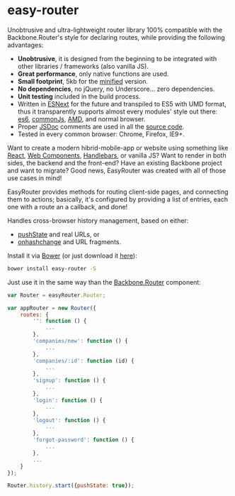 # easy-router
Unobtrusive and ultra-lightweight router library 100% compatible with the Backbone.Router's style for declaring routes,
while providing the following advantages:
* __Unobtrusive__, it is designed from the beginning to be integrated with other libraries / frameworks (also vanilla JS).
* __Great performance__, only native functions are used.
* __Small footprint__, 5kb for the [minified](https://developers.google.com/closure/compiler/) version.
* __No dependencies__, no jQuery, no Underscore... zero dependencies.
* __Unit testing__ included in the build process.
* Written in [ESNext](https://babeljs.io/) for the future and transpiled to ES5 with UMD format, thus it transparently supports almost every modules' style out there: [es6](https://github.com/lukehoban/es6features#modules), [commonJs](http://webpack.github.io/docs/commonjs.html), [AMD](http://requirejs.org/docs/commonjs.html), and normal browser.
* Proper [JSDoc](http://en.wikipedia.org/wiki/JSDoc) comments are used in all the [source code](https://github.com/rogerpadilla/easy-router/blob/master/js/easy-router.js).
* Tested in every common browser: Chrome, Firefox, IE9+.

Want to create a modern hibrid-mobile-app or website using something like [React](https://facebook.github.io/react/), [Web Components](http://webcomponents.org/), [Handlebars](http://handlebarsjs.com/), or vanilla JS? Want to render in both sides, the backend and the front-end? Have an existing Backbone project and want to migrate? Good news, EasyRouter was created with all of those use cases in mind!

EasyRouter provides methods for routing client-side pages, and connecting them to actions; basically, it's configured by providing a list of entries, each one with a route an a callback, and done!

Handles cross-browser history management, based on either:
* [pushState](http://diveintohtml5.info/history.html) and real URLs, or
* [onhashchange](https://developer.mozilla.org/en-US/docs/DOM/window.onhashchange) and URL fragments.

Install it via [Bower](http://bower.io/) (or just download it [here](https://github.com/rogerpadilla/easy-router/tree/master/dist)):
``` bash
bower install easy-router -S
```

Just use it in the same way than the [Backbone.Router](http://backbonejs.org/#Router) component:

```javascript
var Router = easyRouter.Router;

var appRouter = new Router({
    routes: {
        '': function () {
            ...
        },
        'companies/new': function () {
            ...
        },
        'companies/:id': function (id) {
            ...
        },
        'signup': function () {
            ...
        },
        'login': function () {
            ...
        },
        'logout': function () {
            ...
        },
        'forgot-password': function () {
            ...
        },
		...
    }
});

Router.history.start({pushState: true});
```